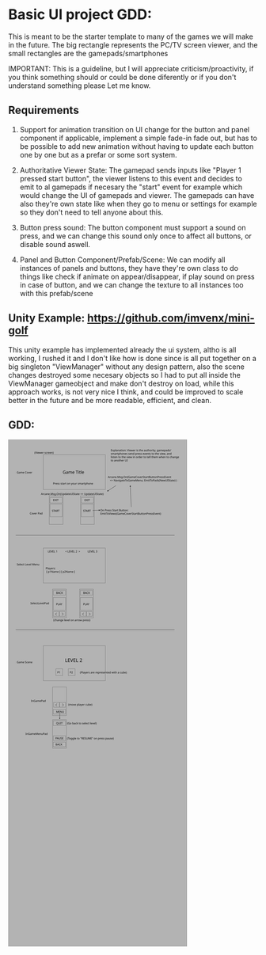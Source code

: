 # Basic UI project GDD:

This is meant to be the starter template to many of the games we will make in the future. The big rectangle represents the PC/TV screen viewer, and the small rectangles are the gamepads/smartphones 

IMPORTANT: This is a guideline, but I will appreciate criticism/proactivity, if you think something should or could be done diferently or if you don't understand something please Let me know.

## Requirements

1. Support for animation transition on UI change for the button and panel component if applicable, implement a simple fade-in fade out, but has to be possible to add new animation without having to update each button one by one but as a prefar or some sort system.

2. Authoritative Viewer State: The gamepad sends inputs like "Player 1 pressed start button", the viewer listens to this event and decides to emit to al gamepads if necesary the "start" event for example which would change the UI of gamepads and viewer. The gamepads can have also they're own state like when they go to menu or settings for example so they don't need to tell anyone about this.

3. Button press sound: The button component must support a sound on press, and we can change this sound only once to affect all buttons, or disable sound aswell.

4. Panel and Button Component/Prefab/Scene: We can modify all instances of panels and buttons, they have they're own class to do things like check if animate on appear/disappear, if play sound on press in case of button, and we can change the texture to all instances too with this prefab/scene

## Unity Example: https://github.com/imvenx/mini-golf

This unity example has implemented already the ui system, altho is all working, I rushed it and I don't like how is done since is all put together on a big singleton "ViewManager" without any design pattern, also the scene changes destroyed some necesary objects so I had to put all inside the ViewManager gameobject and make don't destroy on load, while this approach works, is not very nice I think, and could be improved to scale better in the future and be more readable, efficient, and clean.

## GDD: 

<img src="./basic-ui.svg" />